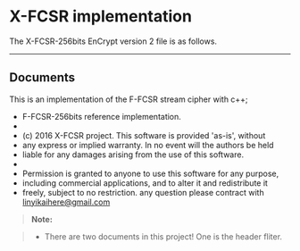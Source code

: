 X-FCSR  implementation
===================


The X-FCSR-256bits EnCrypt version 2 file  is as follows.

----------


Documents
-------------

This is an implementation of the F-FCSR stream cipher	with c++;
* F-FCSR-256bits reference implementation.
*
* (c) 2016 X-FCSR project. This software is provided 'as-is', without
* any express or implied warranty. In no event will the authors be held
* liable for any damages arising from the use of this software.
*
* Permission is granted to anyone to use this software for any purpose,
* including commercial applications, and to alter it and redistribute it
* freely, subject to no restriction.
any question please contract with <linyikaihere@gmail.com>

> **Note:**

> - There are two documents in this project! One is the header fliter.





